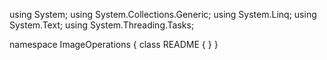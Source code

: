 ﻿using System;
using System.Collections.Generic;
using System.Linq;
using System.Text;
using System.Threading.Tasks;

namespace ImageOperations
{
    class README
    {
    }
}
